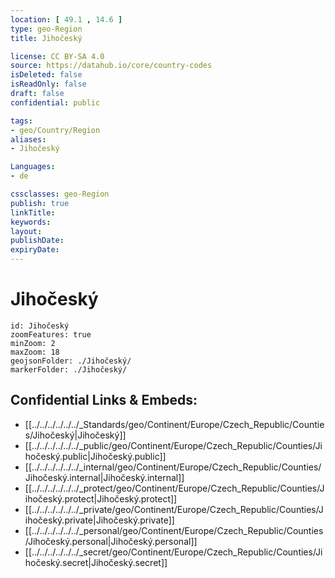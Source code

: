 ```yaml
---
location: [ 49.1 , 14.6 ] 
type: geo-Region
title: Jihočeský

license: CC BY-SA 4.0
source: https://datahub.io/core/country-codes
isDeleted: false
isReadOnly: false
draft: false
confidential: public

tags:
- geo/Country/Region
aliases:
- Jihočeský

Languages:
- de

cssclasses: geo-Region
publish: true
linkTitle: 
keywords: 
layout: 
publishDate: 
expiryDate: 
---
```


# Jihočeský

```leaflet
id: Jihočeský
zoomFeatures: true 
minZoom: 2 
maxZoom: 18
geojsonFolder: ./Jihočeský/
markerFolder: ./Jihočeský/
```


## Confidential Links & Embeds: 
- [[../../../../../../_Standards/geo/Continent/Europe/Czech_Republic/Counties/Jihočeský|Jihočeský]] 
- [[../../../../../../_public/geo/Continent/Europe/Czech_Republic/Counties/Jihočeský.public|Jihočeský.public]] 
- [[../../../../../../_internal/geo/Continent/Europe/Czech_Republic/Counties/Jihočeský.internal|Jihočeský.internal]] 
- [[../../../../../../_protect/geo/Continent/Europe/Czech_Republic/Counties/Jihočeský.protect|Jihočeský.protect]] 
- [[../../../../../../_private/geo/Continent/Europe/Czech_Republic/Counties/Jihočeský.private|Jihočeský.private]] 
- [[../../../../../../_personal/geo/Continent/Europe/Czech_Republic/Counties/Jihočeský.personal|Jihočeský.personal]] 
- [[../../../../../../_secret/geo/Continent/Europe/Czech_Republic/Counties/Jihočeský.secret|Jihočeský.secret]] 

